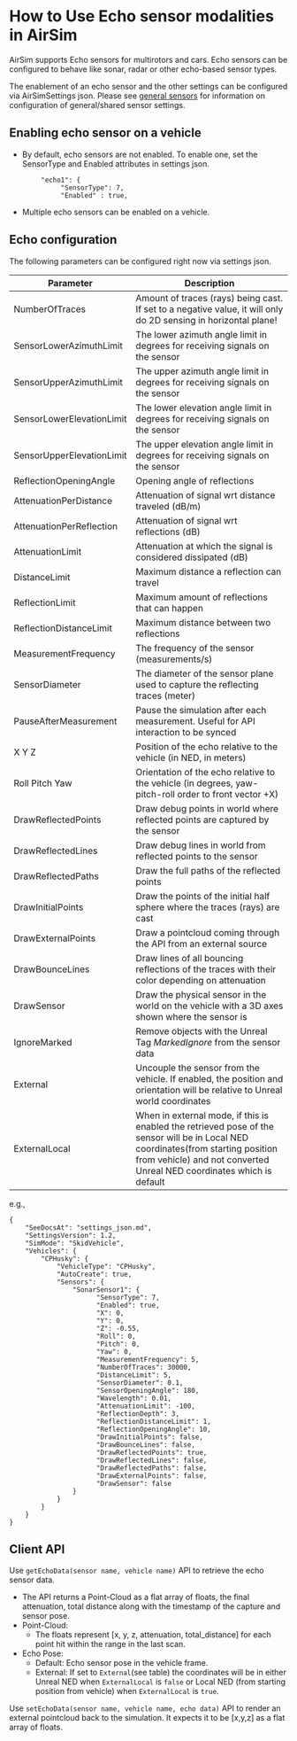 # How to Use Echo sensor modalities in AirSim

AirSim supports Echo sensors for multirotors and cars.  Echo sensors can be configured to behave like sonar, radar or other echo-based sensor types.

The enablement of an echo sensor and the other settings can be configured via AirSimSettings json.
Please see [general sensors](sensors.md) for information on configuration of general/shared sensor settings.

## Enabling echo sensor on a vehicle
* By default, echo sensors are not enabled. To enable one, set the SensorType and Enabled attributes in settings json.
```
        "echo1": { 
             "SensorType": 7,
             "Enabled" : true,
```
* Multiple echo sensors can be enabled on a vehicle.

## Echo configuration
The following parameters can be configured right now via settings json.

Parameter                 | Description
--------------------------| ------------
NumberOfTraces            | Amount of traces (rays) being cast. If set to a negative value, it will only do 2D sensing in horizontal plane!
SensorLowerAzimuthLimit   | The lower azimuth angle limit in degrees for receiving signals on the sensor
SensorUpperAzimuthLimit   | The upper azimuth angle limit in degrees for receiving signals on the sensor
SensorLowerElevationLimit | The lower elevation angle limit in degrees for receiving signals on the sensor
SensorUpperElevationLimit | The upper elevation angle limit in degrees for receiving signals on the sensor
ReflectionOpeningAngle    | Opening angle of reflections
AttenuationPerDistance    | Attenuation of signal wrt distance traveled (dB/m)
AttenuationPerReflection  | Attenuation of signal wrt reflections (dB)
AttenuationLimit          | Attenuation at which the signal is considered dissipated (dB)
DistanceLimit             | Maximum distance a reflection can travel
ReflectionLimit           | Maximum amount of reflections that can happen
ReflectionDistanceLimit   | Maximum distance between two reflections 
MeasurementFrequency      | The frequency of the sensor (measurements/s)
SensorDiameter            | The diameter of the sensor plane used to capture the reflecting traces (meter)
PauseAfterMeasurement     | Pause the simulation after each measurement. Useful for API interaction to be synced
X Y Z                     | Position of the echo relative to the vehicle (in NED, in meters)                     
Roll Pitch Yaw            | Orientation of the echo relative to the vehicle  (in degrees, yaw-pitch-roll order to front vector +X)
DrawReflectedPoints       | Draw debug points in world where reflected points are captured by the sensor
DrawReflectedLines        | Draw debug lines in world from reflected points to the sensor
DrawReflectedPaths        | Draw the full paths of the reflected points
DrawInitialPoints         | Draw the points of the initial half sphere where the traces (rays) are cast
DrawExternalPoints        | Draw a pointcloud coming through the API from an external source
DrawBounceLines           | Draw lines of all bouncing reflections of the traces with their color depending on attenuation
DrawSensor                | Draw the physical sensor in the world on the vehicle with a 3D axes shown where the sensor is
IgnoreMarked              | Remove objects with the Unreal Tag _MarkedIgnore_ from the sensor data
External                  | Uncouple the sensor from the vehicle. If enabled, the position and orientation will be relative to Unreal world coordinates
ExternalLocal             | When in external mode, if this is enabled the retrieved pose of the sensor will be in Local NED coordinates(from starting position from vehicle) and not converted Unreal NED coordinates which is default
e.g.,
```
{
    "SeeDocsAt": "settings_json.md",
    "SettingsVersion": 1.2,
    "SimMode": "SkidVehicle",
	"Vehicles": {
		"CPHusky": {
			"VehicleType": "CPHusky",
			"AutoCreate": true,
			"Sensors": {
				"SonarSensor1": {
                      "SensorType": 7,
                      "Enabled": true,
                      "X": 0,
                      "Y": 0,
                      "Z": -0.55,
                      "Roll": 0,
                      "Pitch": 0,
                      "Yaw": 0,
                      "MeasurementFrequency": 5,
                      "NumberOfTraces": 30000,
                      "DistanceLimit": 5,
                      "SensorDiameter": 0.1,
                      "SensorOpeningAngle": 180,
                      "Wavelength": 0.01,
                      "AttenuationLimit": -100,
                      "ReflectionDepth": 3,
                      "ReflectionDistanceLimit": 1,
                      "ReflectionOpeningAngle": 10,
                      "DrawInitialPoints": false,
                      "DrawBounceLines": false,
                      "DrawReflectedPoints": true,
                      "DrawReflectedLines": false,
                      "DrawReflectedPaths": false,
                      "DrawExternalPoints": false,
                      "DrawSensor": false
				}	
			}
		}
	}
}
```

## Client API 
Use `getEchoData(sensor name, vehicle name)` API to retrieve the echo sensor data. 
* The API returns a Point-Cloud as a flat array of floats, the final attenuation, total distance along with the timestamp of the capture and sensor pose.
* Point-Cloud: 
  * The floats represent [x, y, z, attenuation, total_distance] for each point hit within the range in the last scan. 
* Echo Pose:
    * Default: Echo sensor pose in the vehicle frame. 
    * External: If set to `External`(see table) the coordinates will be in either Unreal NED when `ExternalLocal` is `false` or Local NED (from starting position from vehicle) when `ExternalLocal` is `true`.
    
Use `setEchoData(sensor name, vehicle name, echo data)` API to render an external pointcloud back to the simulation. It expects it to be [x,y,z] as a flat array of floats.